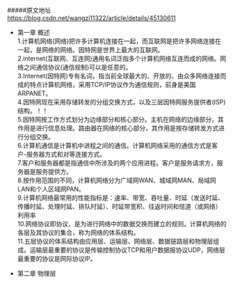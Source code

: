 #####原文地址&emsp;&ensp;https://blog.csdn.net/wangzi11322/article/details/45130611    
 * 第一章 概述   
 1.计算机网络(网络)把许多计算机连接在一起，而互联网是把许多网络连接在一起，是网络的网络。因特网是世界上最大的互联网。   
 2.internet(互联网、互连网)通用名词泛指多个计算机网络互连而成的网络。网络之间通信协议(通信规制)可以是任意的。   
 3.Internet(因特网)专有名词，指当前全球最大的、开放的、由众多网络连接而成的特点计算机网络，采用TCP/IP协议作为通信规则，前身是美国ARPANET。   
 4.因特网现在采用存储转发的分组交换方式，以及三层因特网服务提供者(ISP)结构。！！     
 5.因特网按工作方式划分为边缘部分和核心部分。主机在网络的边缘部分，其作用是进行信息处理。路由器在网络的核心部分，其作用是按存储转发方式进行分组交换。     
 6.计算机通信是计算机中进程之间的通信。计算机网络采用的通信方式是客户-服务器方式和对等连接方式。    
 7.客户和服务器都是指通信中所涉及的两个应用进程。客户是服务请求方，服务器是服务提供方。    
 8.按作用范围的不同，计算机网络分为广域网WAN、城域网MAN、局域网LAN和个人区域网PAN。   
 9.计算机网络最常用的性能指标是：速率、带宽、吞吐量、时延（发送时延、传播时延、处理时延、排队时延）、时延带宽积、往返时间和信道（或网络）利用率    
 10.网络协议即协议，是为进行网络中的数据交换而建立的规则。计算机网络的各层及其协议的集合，称为网络的体系结构。    
 11.五层协议的体系结构由应用层、运输层、网络层、数据链路层和物理层组成。运输层最重要的协议是传输控制协议TCP和用户数据报协议UDP，网络层最重要的协议是网际协议IP。   
      
 * 第二章 物理层         
 